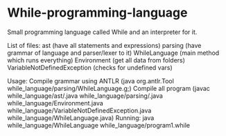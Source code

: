 While-programming-language
==========================

Small programming language called While and an interpreter for it.

List of files:
ast (have all statements and expressions)
parsing (have grammar of language and parser/lexer to it)
WhileLanguage (main method which runs everything)
Environment (get all data from folders)
VariableNotDefinedException (checks for undefined vars)

Usage:
Compile grammar using ANTLR (java org.antlr.Tool while_language/parsing/WhileLanguage.g;)
Compile all program (javac while_language/ast/.java while_language/parsing/.java while_language/Environment.java while_language/VariableNotDefinedException.java while_language/WhileLanguage.java)
Running: java while_language/WhileLanguage while_language/program1.while
